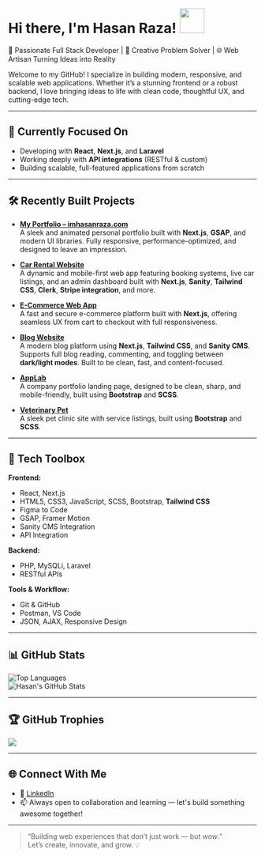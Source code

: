 # Hi there, I'm Hasan Raza! <img src="https://raw.githubusercontent.com/MartinHeinz/MartinHeinz/master/wave.gif" width="50px">


🚀 Passionate Full Stack Developer | 🧠 Creative Problem Solver | 🌐 Web Artisan Turning Ideas into Reality

Welcome to my GitHub! I specialize in building modern, responsive, and scalable web applications. Whether it’s a stunning frontend or a robust backend, I love bringing ideas to life with clean code, thoughtful UX, and cutting-edge tech.

---

## 🧠 Currently Focused On
- Developing with **React**, **Next.js**, and **Laravel**
- Working deeply with **API integrations** (RESTful & custom)
- Building scalable, full-featured applications from scratch

---

## 🛠️ Recently Built Projects

- [**My Portfolio – imhasanraza.com**](https://imhasanraza.com)  
  A sleek and animated personal portfolio built with **Next.js**, **GSAP**, and modern UI libraries. Fully responsive, performance-optimized, and designed to leave an impression.
  
- [**Car Rental Website**](https://car-rent-hackathon.vercel.app/)  
  A dynamic and mobile-first web app featuring booking systems, live car listings, and an admin dashboard built with **Next.js**, **Sanity**, **Tailwind CSS**, **Clerk**, **Stripe integration**, and more.

- [**E-Commerce Web App**](https://hasan-ecommerce-site.vercel.app/)  
  A fast and secure e-commerce platform built with **Next.js**, offering seamless UX from cart to checkout with full responsiveness.

- [**Blog Website**](https://hasanblog-nextjs.vercel.app/)  
  A modern blog platform using **Next.js**, **Tailwind CSS**, and **Sanity CMS**. Supports full blog reading, commenting, and toggling between **dark/light modes**. Built to be clean, fast, and content-focused.

- [**AppLab**](https://hasanraza25.github.io/AppLab-Bootstrap/)  
  A company portfolio landing page, designed to be clean, sharp, and mobile-friendly, built using **Bootstrap** and **SCSS**.

- [**Veterinary Pet**](https://hasanraza25.github.io/Veterinary-bootstrap/)  
  A sleek pet clinic site with service listings, built using **Bootstrap** and **SCSS**.

---

## 🧰 Tech Toolbox

**Frontend:**
- React, Next.js  
- HTML5, CSS3, JavaScript, SCSS, Bootstrap, **Tailwind CSS**  
- Figma to Code  
- GSAP, Framer Motion  
- Sanity CMS Integration  
- API Integration

**Backend:**
- PHP, MySQLi, Laravel  
- RESTful APIs

**Tools & Workflow:**
- Git & GitHub  
- Postman, VS Code  
- JSON, AJAX, Responsive Design

---

## 📊 GitHub Stats

![Top Languages](https://github-readme-stats.vercel.app/api/top-langs/?username=Hasanraza25&layout=compact&theme=gruvbox)  
![Hasan's GitHub Stats](https://github-readme-stats.vercel.app/api?username=hasanraza&show_icons=true&theme=tokyonight)

---

## 🏆 GitHub Trophies

![](https://github-profile-trophy.vercel.app/?username=Hasanraza25&theme=algolia)

---

## 🌐 Connect With Me

- 🔗 [LinkedIn](https://www.linkedin.com/in/hasan-raza-2581h0r/)
- 📫 Always open to collaboration and learning — let's build something awesome together!

---

> “Building web experiences that don’t just work — but *wow*.”  
> Let’s create, innovate, and grow. 💡
